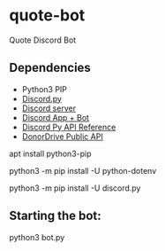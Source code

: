 quote-bot
==============

Quote Discord Bot

Dependencies
------------
* Python3 PIP
* [Discord.py](https://pypi.org/project/discord.py/)
* [Discord server](https://support.discordapp.com/hc/en-us/articles/204849977-How-do-I-create-a-server-)
* [Discord App + Bot](https://discordapp.com/developers/applications)
* [Discord Py API Reference](https://discordpy.readthedocs.io/en/latest/api.html)
* [DonorDrive Public API](https://github.com/DonorDrive/PublicAPI)

apt install python3-pip

python3 -m pip install -U python-dotenv

python3 -m pip install -U discord.py

Starting the bot:
-----------------
python3 bot.py